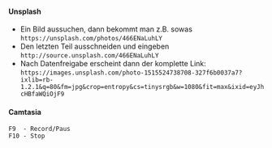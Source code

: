 #### Unsplash

- Ein Bild aussuchen, dann bekommt man z.B. sowas `https://unsplash.com/photos/466ENaLuhLY`
- Den letzten Teil ausschneiden und eingeben `http://source.unsplash.com/466ENaLuhLY`
- Nach Datenfreigabe erscheint dann der komplette Link: `https://images.unsplash.com/photo-1515524738708-327f6b0037a7?ixlib=rb-1.2.1&q=80&fm=jpg&crop=entropy&cs=tinysrgb&w=1080&fit=max&ixid=eyJhcHBfaWQiOjF9`


#### Camtasia

```
F9  - Record/Paus
F10 - Stop

```  
